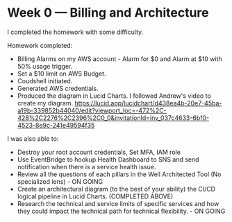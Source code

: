 # Week 0 — Billing and Architecture

I completed the homework with some difficulty. 
 
Homework completed: 
- Billing Alarms on my AWS account - Alarm for $0 and Alarm at $10 with 50% usage trigger. 
- Set a $10 limit on AWS Budget.
- Coudshell initiated.
- Generated AWS credentials. 
- Produced the diagram in Lucid Charts. I followed Andrew's video to create my diagram. https://lucid.app/lucidchart/d438ea4b-20e7-45ba-a19b-339852b44040/edit?viewport_loc=-472%2C-428%2C2276%2C2396%2C0_0&invitationId=inv_037c4633-6bf0-4523-8e9c-241e49594f35

I was also able to: 
- Destroy your root account credentials, Set MFA, IAM role
- Use EventBridge to hookup Health Dashboard to SNS and send notification when there is a service health issue.
- Review all the questions of each pillars in the Well Architected Tool (No specialized lens) - ON GOING
- Create an architectural diagram (to the best of your ability) the CI/CD logical pipeline in Lucid Charts. (COMPLETED ABOVE)
- Research the technical and service limits of specific services and how they could impact the technical path for technical flexibility. - ON GOING
